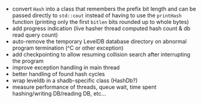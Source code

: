 * convert `Hash` into a class that remembers the prefix bit length and can be passed directly to `std::cout` instead of having to use the `printHash` function (printing only the first `bitlen` bits rounded up to whole bytes)
* add progress indication (live hasher thread computed hash count & db read query count)
* auto-remove the temporary LevelDB database directory on abnormal program termination (^C or other exception)
* add checkpointing to allow resuming collision search after interrupting the program
* improve exception handling in main thread
* better handling of found hash cycles
* wrap leveldb in a shadb-specific class (HashDb?)
* measure performance of threads, queue wait, time spent hashing/writing DB/reading DB, etc...
